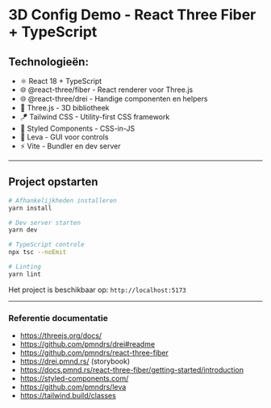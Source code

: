 # 3D Config Demo - React Three Fiber + TypeScript

## Technologieën:

- ⚛️ React 18 + TypeScript
- 🌐 @react-three/fiber - React renderer voor Three.js
- 🌐 @react-three/drei - Handige componenten en helpers
- 🎯 Three.js - 3D bibliotheek
- 🪁 Tailwind CSS - Utility-first CSS framework
- 💅 Styled Components - CSS-in-JS
- 🌋 Leva - GUI voor controls
- ⚡ Vite - Bundler en dev server

---

## Project opstarten

```bash
# Afhankelijkheden installeren
yarn install

# Dev server starten
yarn dev

# TypeScript controle  
npx tsc --noEmit

# Linting
yarn lint
```

Het project is beschikbaar op: `http://localhost:5173`

---

### Referentie documentatie

- https://threejs.org/docs/
- https://github.com/pmndrs/drei#readme
- https://github.com/pmndrs/react-three-fiber
- https://drei.pmnd.rs/ (storybook)
- https://docs.pmnd.rs/react-three-fiber/getting-started/introduction
- https://styled-components.com/
- https://github.com/pmndrs/leva
- https://tailwind.build/classes